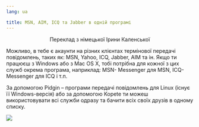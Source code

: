 ```yaml
---
lang: ua

title: MSN, AIM, ICQ та Jabber в одній програмі
---
```


<p align="center">Переклад з німецької Ірини Каленської

Можливо, в тебе є акаунти на різних клієнтах термінової передачі повідомлень, таких як: MSN, Yahoo, ICQ, Jabber, AIM та ін. Якщо ти працюєш з Windows або з Mac OS X, тобі потрібна для кожної з цих служб окрема програма, наприклад: MSN- Messenger для MSN, ICQ-Messenger для ICQ і т.п.

За допомогою Pidgin – програми передачі повідомлень для Linux (існує її Windows-версія) або за допомогою Kopete ти можеш використовувати всі служби одразу та бачити всіх своїх друзів в одному списку.

<img src="Images/gaim_im_services.png" />

  
